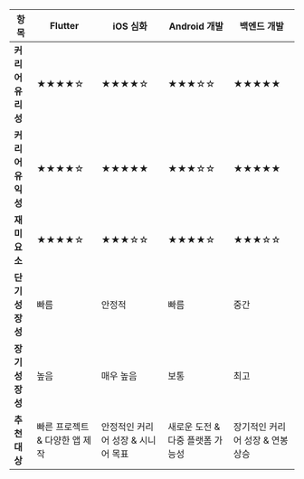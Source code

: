 | **항목** | **Flutter** | **iOS 심화** | **Android 개발** | **백엔드 개발** |
|----------|-------------|--------------|------------------|-----------------|
| **커리어 유리성** | ★★★★☆ | ★★★★☆ | ★★★☆☆ | ★★★★★ |
| **커리어 유익성** | ★★★★☆ | ★★★★★ | ★★★☆☆ | ★★★★★ |
| **재미 요소** | ★★★★☆ | ★★★☆☆ | ★★★★☆ | ★★★☆☆ |
| **단기 성장성** | 빠름 | 안정적 | 빠름 | 중간 |
| **장기 성장성** | 높음 | 매우 높음 | 보통 | 최고 |
| **추천 대상** | 빠른 프로젝트 & 다양한 앱 제작 | 안정적인 커리어 성장 & 시니어 목표 | 새로운 도전 & 다중 플랫폼 가능성 | 장기적인 커리어 성장 & 연봉 상승 |
